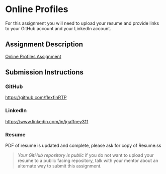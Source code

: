 # Online Profiles
For this assignment you will need to upload your resume and provide links to your GitHub account and your LinkedIn account.

## Assignment Description
[Online Profiles Assignment](https://education.launchcode.org/liftoff/modules/assignments/online-profiles)

## Submission Instructions
 
### GitHub
https://github.com/flexfinRTP
 
### LinkedIn
https://www.linkedin.com/in/jgaffney311

### Resume
PDF of resume is updated and complete, please ask for copy of Resume.ss
> *Your GitHub repository is public* if you do not want to upload your resume to a public facing repository, talk with your mentor about an alternate way to submit this assignment.
